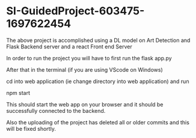 # SI-GuidedProject-603475-1697622454

The above project is accomplished using a DL model on Art Detection and Flask Backend server and a react Front end Server


In order to run the project you will have to first run the flask app.py

After that in the terminal (if you are using VScode on Windows) 

cd into web application (ie change directory into web application) and run

npm start

This should start the web app on your browser and it should be successfully connected to the backend.

Also the uploading of the project has deleted all or older commits and this will be fixed shortly. 
